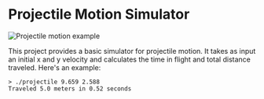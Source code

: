 Projectile Motion Simulator
===========================

![Projectile motion example](https://commons.wikimedia.org/wiki/File:Ideal_projectile_motion_for_different_angles.svg)

This project provides a basic simulator for projectile motion. It takes as input an initial x and y velocity and calculates the time in flight and total distance traveled. Here's an example:

```
> ./projectile 9.659 2.588
Traveled 5.0 meters in 0.52 seconds
```
